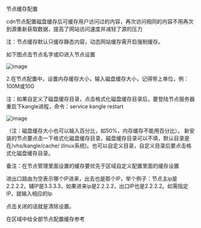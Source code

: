 节点缓存配置

cdn节点配置磁盘缓存后可缓存用户访问过的内容，再次访问相同的内容不用再次到源重新获取数据，提高了网站访问速度并减轻了源的压力

注：节点缓存默认只缓存静态内容，动态网站缓存需开启强制缓存。

如下图点击节点名字或ID进入节点设置

![image](https://user-images.githubusercontent.com/90588289/133738549-452e636d-cfaf-4292-a812-b3ccc93f8bf9.png)

2.在节点配置中，设置内存缓存大小，输入磁盘缓存大小，记得带上单位，例：100M或10G

注：如果自定义了磁盘缓存目录，点击格式化磁盘缓存目录后，要登陆节点服务器重启下kangle进程，命令：service kangle restart

![image](https://user-images.githubusercontent.com/90588289/133738583-4eb96947-ffa8-4642-9b46-d8f6f224bf17.png)

（注：磁盘缓存大小也可以输入百分比，如50%，内存缓存不能用百分比）。
新安装的节点要点击一下格式化磁盘缓存目录，磁盘缓存目录可以不填，默认目录是在/vhs/kangle/cache/ (linux系统)。也可以自定义目录，自定义目录后要点击格式化磁盘缓存目录。

备注：在节点管理里面设置的缓存要优先于区域自定义配置里面的缓存设置

进出口路由为空表示哪个IP进来，出去也是那个IP，举个例子：节点主ip是2.2.2.2，辅IP是3.3.3.3，如果进来ip是2.2.2.2，出口IP也是2.2.2.2。如需指定IP，就输入相应的Ip

点击关闭的话就是清除设置。

在区域中给全部节点配置缓存参考
